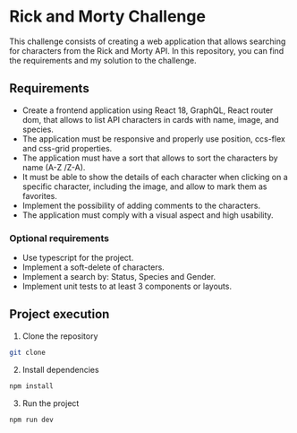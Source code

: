 # Rick and Morty Challenge
This challenge consists of creating a web application that allows searching for characters from the Rick and Morty API. In this repository, you can find the requirements and my solution to the challenge.

## Requirements
- Create a frontend application using React 18, GraphQL, React router dom, that allows to list API characters in cards with name, image, and species.
- The application must be responsive and properly use position, ccs-flex and css-grid properties.
- The application must have a sort that allows to sort the characters by name (A-Z /Z-A).
- It must be able to show the details of each character when clicking on a specific character, including the image, and allow to mark them as favorites.
- Implement the possibility of adding comments to the characters.
- The application must comply with a visual aspect and high usability.

### Optional requirements
- Use typescript for the project.
- Implement a soft-delete of characters.
- Implement a search by: Status, Species and Gender.
- Implement unit tests to at least 3 components or layouts.

## Project execution

1. Clone the repository
```bash
git clone
```
2. Install dependencies
```bash
npm install
```
3. Run the project
```bash
npm run dev
```
